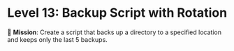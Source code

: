 # Level 13: Backup Script with Rotation

🎯 **Mission**: Create a script that backs up a directory to a specified location and keeps only the last 5 backups.
